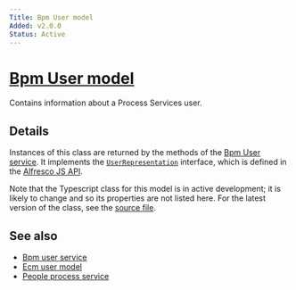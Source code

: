 ```yaml
---
Title: Bpm User model
Added: v2.0.0
Status: Active
---
```


# [Bpm User model](lib/process-services/src/lib/common/models/bpm-user.model.ts "Defined in bpm-user.model.ts")

Contains information about a Process Services user.

## Details

Instances of this class are returned by the methods of the
[Bpm User service](../services/bpm-user.service.md). It implements the
[`UserRepresentation`](https://github.com/Alfresco/alfresco-js-api/blob/develop/src/api/activiti-rest-api/docs/UserRepresentation.md) interface, which is defined in the
[Alfresco JS API](https://github.com/Alfresco/alfresco-js-api/blob/master/src/alfresco-activiti-rest-api/docs/UserRepresentation.md).

Note that the Typescript class for this model is in active development;
it is likely to change and so its properties are not listed here. For the
latest version of the class, see the
[source file](https://github.com/Alfresco/alfresco-ng2-components/blob/develop/lib/core/userinfo/models/bpm-user.model.ts).

## See also

-   [Bpm user service](../services/bpm-user.service.md)
-   [Ecm user model](ecm-user.model.md)
-   [People process service](../services/people-process.service.md)
